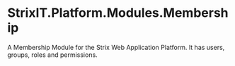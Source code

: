 # StrixIT.Platform.Modules.Membership
A Membership Module for the Strix Web Application Platform. It has users, groups, roles and permissions.
